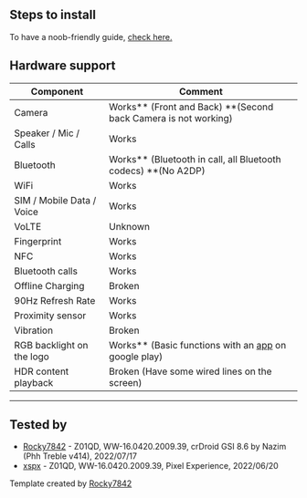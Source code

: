 ## Steps to install

To have a noob-friendly guide, [check here.](https://forum.xda-developers.com/t/guide-gsi-12-gsi-install-guide-for-rog-phone-zs600kl.4463125/)

## Hardware support

| Component                 |      Comment                                                   |
|---------------------------|----------------------------------------------------------------|
| Camera                    | Works** (Front and Back) **(Second back Camera is not working) |
| Speaker / Mic / Calls     | Works                                                          |
| Bluetooth                 | Works** (Bluetooth in call, all Bluetooth codecs) **(No A2DP)  |
| WiFi                      | Works                                                          |
| SIM / Mobile Data / Voice | Works                                                          |
| VoLTE                     | Unknown                                                        |
| Fingerprint               | Works                                                          |
| NFC                       | Works                                                          |
| Bluetooth calls           | Works                                                          |
| Offline Charging          | Broken                                                         |
| 90Hz Refresh Rate         | Works                                                          |
| Proximity sensor          | Works                                                          |
| Vibration                 | Broken                                                         |
| RGB backlight on the logo | Works** (Basic functions with an [app](https://github.com/ArtiomSu/Asus-ROG-Phone-2-RGB) on google play)           |
| HDR content playback      | Broken (Have some wired lines on the screen)                   |
---

## Tested by
* [Rocky7842](https://github.com/Rocky7842) - Z01QD, WW-16.0420.2009.39, crDroid GSI 8.6 by Nazim (Phh Treble v414), 2022/07/17
* [xspx](https://forum.xda-developers.com/m/xspx.9622697/) - Z01QD, WW-16.0420.2009.39, Pixel Experience, 2022/06/20

Template created by [Rocky7842](https://github.com/Rocky7842)